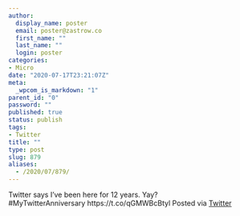 ```yaml
---
author:
  display_name: poster
  email: poster@zastrow.co
  first_name: ""
  last_name: ""
  login: poster
categories:
- Micro
date: "2020-07-17T23:21:07Z"
meta:
  _wpcom_is_markdown: "1"
parent_id: "0"
password: ""
published: true
status: publish
tags:
- Twitter
title: ""
type: post
slug: 879
aliases:
  - /2020/07/879/
---
```

<p>Twitter says I’ve been here for 12 years. Yay?<br />
#MyTwitterAnniversary https://t.co/qGMWBcBtyl Posted via <a href="http://twitter.com/zastrow/status/1284326486112186370">Twitter</a></p>
